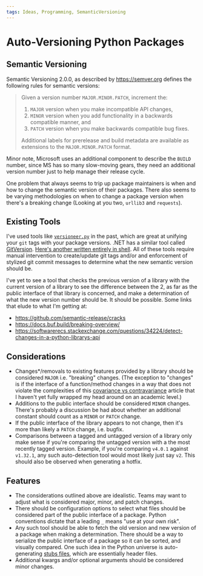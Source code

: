 ```yaml
---
tags: Ideas, Programming, SemanticVersioning
---
```


# Auto-Versioning Python Packages

## Semantic Versioning

Semantic Versioning 2.0.0, as described by https://semver.org defines the following rules for semantic versions:

> Given a version number `MAJOR.MINOR.PATCH`, increment the:
>
> 1. `MAJOR` version when you make incompatible API changes,
> 2. `MINOR` version when you add functionality in a backwards compatible manner, and
> 3. `PATCH` version when you make backwards compatible bug fixes.
>
> Additional labels for prerelease and build metadata are available as extensions to the `MAJOR.MINOR.PATCH` format.

Minor note, Microsoft uses an additional component to describe the `BUILD` number, since MS has so many slow-moving gears, they need an additional version number just to help manage their release cycle.

One problem that always seems to trip up package maintainers is when and how to change the semantic version of their packages. There also seems to be varying methodologies on when to change a package version when there's a breaking change (Looking at you two, `urllib3` and `requests`).

## Existing Tools

I've used tools like [`versioneer.py`](https://github.com/python-versioneer/python-versioneer) in the past, which are great at unifying your `git` tags with your package versions. .NET has a similar tool called [GitVersion](https://github.com/GitTools/GitVersion). [Here's another written entirely in shell](https://github.com/markchalloner/git-semver). All of these tools require manual intervention to create/update git tags and/or and enforcement of stylized git commit messages to determine what the new semantic version should be.

I've yet to see a tool that checks the previous version of a library with the current version of a library to see the difference between the 2, as far as the public interface of that library is concerned, and make a determination of what the new version number should be. It should be possible. Some links that elude to what I'm getting at:

- https://github.com/semantic-release/cracks
- https://docs.buf.build/breaking-overview/
- https://softwarerecs.stackexchange.com/questions/34224/detect-changes-in-a-python-librarys-api

## Considerations

- Changes*/removals to existing features provided by a library should be considered `MAJOR` i.e. "breaking" changes. (The exception to "changes" is if the interface of a function/method changes in a way that does not violate the complexities of this [covariance vs contravariance](https://en.wikipedia.org/wiki/Covariance_and_contravariance_(computer_science)) article that I haven't yet fully wrapped my head around on an academic level.)
- Additions to the public interface should be considered `MINOR` changes. There's probably a discussion be had about whether an additional constant should count as a `MINOR` or `PATCH` change.
- If the public interface of the library appears to not change, then it's more than likely a `PATCH` change, i.e. bugfix.
- Comparisons between a tagged and untagged version of a library only make sense if you're comparing the untagged version with a the most recently tagged version. Example, if you're comparing `v4.0.1` against `v1.32.1`, any such auto-detection tool would most likely just say `v2`. This should also be observed when generating a hotfix.

## Features

- The considerations outlined above are idealistic. Teams may want to adjust what is considered major, minor, and patch changes.
- There should be configuration options to select what files should be considered part of the public interface of a package. Python conventions dictate that a leading `_` means "use at your own risk".
- Any such tool should be able to fetch the old version and new version of a package when making a determination. There should be a way to serialize the public interface of a package so it can be sorted, and visually compared. One such idea in the Python universe is auto-generating [stubs files](https://pypi.org/project/pygenstub/1.0a6/), which are essentially header files.
- Additional kwargs and/or optional arguments should be considered minor changes.
